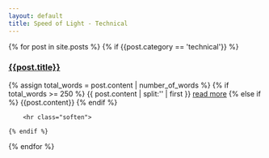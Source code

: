 ```yaml
---
layout: default
title: Speed of Light - Technical
---
```


<div>
{% for post in site.posts %}
	{% if {{post.category == 'technical'}} %}
		<h3><a href="{{post.url}}">{{post.title}}</a></h3>
		<p>
			{% assign total_words = post.content | number_of_words %}
			{% if total_words >= 250 %} 
			    {{ post.content | split:'<!-- read more -->' | first }}
    			<a href="{{ post.url }}">read more</a>
			{% else if %}
				{{post.content}}
			{% endif %}
		</p>

		<hr class="soften">

	{% endif %}
{% endfor %}
</div>